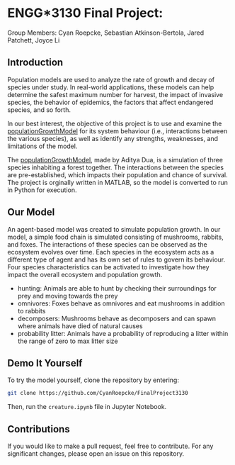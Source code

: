 # ENGG*3130 Final Project: 
Group Members: Cyan Roepcke, Sebastian Atkinson-Bertola, Jared Patchett, Joyce Li

## Introduction
Population models are used to analyze the rate of growth and decay of species under study. In real-world applications, these models can help determine the safest maximum number for harvest, the impact of invasive species, the behavior of epidemics, the factors that affect endangered species, and so forth.

In our best interest, the objective of this project is to use and examine the [populationGrowthModel](https://github.com/adityadua24/populationGrowthModel) for its system behaviour (i.e., interactions between the various species), as well as identify any strengths, weaknesses, and limitations of the model.

The [populationGrowthModel](https://github.com/adityadua24/populationGrowthModel), made by Aditya Dua, is a simulation of three species inhabiting a forest together. The interactions between the species are pre-established, which impacts their population and chance of survival. The project is orginally written in MATLAB, so the model is converted to run in Python for execution.

## Our Model
An agent-based model was created to simulate population growth. In our model, a simple food chain is simulated consisting of mushrooms, rabbits, and foxes. The interactions of these species can be observed as the ecosystem evolves over time. Each species in the ecosystem acts as a different type of agent and has its own set of rules to govern its behaviour. Four species characteristics can be activated to investigate how they impact the overall ecosystem and population growth.

* hunting: Animals are able to hunt by checking their surroundings for prey and moving towards the prey
* omnivores: Foxes behave as omnivores and eat mushrooms in addition to rabbits
* decomposers: Mushrooms behave as decomposers and can spawn where animals have died of natural causes
* probability litter: Animals have a probability of reproducing a litter within the range of zero to max litter size 

## Demo It Yourself

To try the model yourself, clone the repository by entering:

```bash
git clone https://github.com/CyanRoepcke/FinalProject3130
```
Then, run the `creature.ipynb` file in Jupyter Notebook.


## Contributions
If you would like to make a pull request, feel free to contribute. For any significant changes, please open an issue on this repository.
